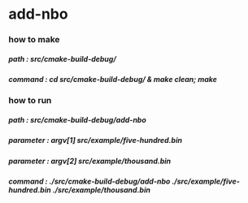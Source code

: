 # add-nbo

### how to make 
##### path : src/cmake-build-debug/
##### command : cd src/cmake-build-debug/ & make clean; make

### how to run
##### path :  src/cmake-build-debug/add-nbo
##### parameter : argv[1] src/example/five-hundred.bin
##### parameter : argv[2] src/example/thousand.bin
##### command : ./src/cmake-build-debug/add-nbo ./src/example/five-hundred.bin ./src/example/thousand.bin 
